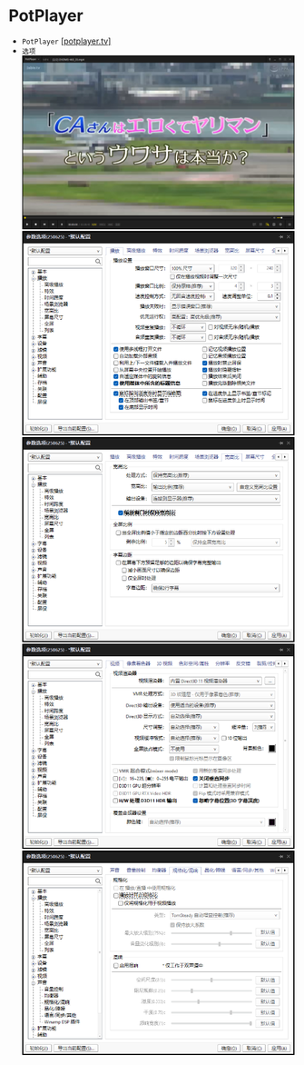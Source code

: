 # PotPlayer
* `PotPlayer` [[potplayer.tv]](https://potplayer.tv/?lang=zh_CN)
* `选项`  
![alt text](image-3.png)  
![alt text](image.png)  
![alt text](image-1.png)  
![alt text](image-2.png)  
![alt text](image-4.png)